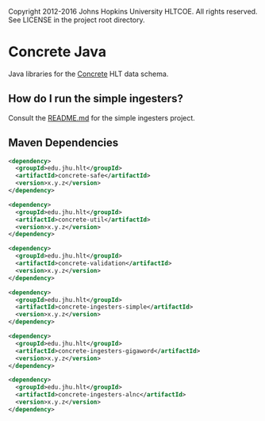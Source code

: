 Copyright 2012-2016 Johns Hopkins University HLTCOE. All rights
reserved. See LICENSE in the project root directory.

Concrete Java
========
Java libraries for the [Concrete](https://github.com/hltcoe/concrete) HLT data schema.

## How do I run the simple ingesters?
Consult the [README.md](ingesters/simple/README.md) for the simple ingesters project.

Maven Dependencies
----------

```xml
<dependency>
  <groupId>edu.jhu.hlt</groupId>
  <artifactId>concrete-safe</artifactId>
  <version>x.y.z</version>
</dependency>
```

```xml
<dependency>
  <groupId>edu.jhu.hlt</groupId>
  <artifactId>concrete-util</artifactId>
  <version>x.y.z</version>
</dependency>
```

```xml
<dependency>
  <groupId>edu.jhu.hlt</groupId>
  <artifactId>concrete-validation</artifactId>
  <version>x.y.z</version>
</dependency>
```

```xml
<dependency>
  <groupId>edu.jhu.hlt</groupId>
  <artifactId>concrete-ingesters-simple</artifactId>
  <version>x.y.z</version>
</dependency>
```

```xml
<dependency>
  <groupId>edu.jhu.hlt</groupId>
  <artifactId>concrete-ingesters-gigaword</artifactId>
  <version>x.y.z</version>
</dependency>
```

```xml
<dependency>
  <groupId>edu.jhu.hlt</groupId>
  <artifactId>concrete-ingesters-alnc</artifactId>
  <version>x.y.z</version>
</dependency>
```
